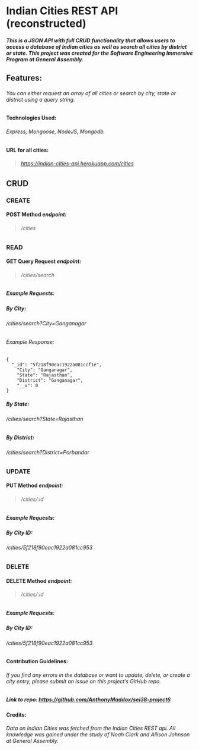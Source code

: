 # **Indian Cities REST API (reconstructed)**

##### This is a JSON API with full CRUD functionality that allows users to access a database of Indian cities as well as search all cities by district or state. This project was created for the Software Engineering Immersive Program at General Assembly.

## Features:

###### You can either request an array of all cities or search by city, state or district using a query string.

#### Technologies Used:

###### Express, Mongoose, NodeJS, Mongodb.

#### URL for all cities:

> ###### https://indian-cities-api.herokuapp.com/cities

## CRUD

### CREATE

#### POST Method _endpoint:_

> ###### /cities

### READ

#### GET Query Request _endpoint:_

> ###### /cities/search

##### Example Requests:

##### By City:

###### /cities/search?City=Ganganagar

###### Example Response:

```
{
  "_id": "5f218f90eac1922a081ccf1e",
    "City": "Ganganagar",
    "State": "Rajasthan",
    "District": "Ganganagar",
    "__v": 0
}

```

##### By State:

###### /cities/search?State=Rajasthan

##### By District:

###### /cities/search?District=Porbandar

### UPDATE

#### PUT Method _endpoint:_

> ###### /cities/:id

##### Example Requests:

##### By City ID:

###### /cities/5f218f90eac1922a081cc953

### DELETE

#### DELETE Method _endpoint:_

> ###### /cities/:id

##### Example Requests:

##### By City ID:

###### /cities/5f218f90eac1922a081cc953

#### Contribution Guidelines:

###### If you find any errors in the database or want to update, delete, or create a city entry, please submit an issue on this project’s GitHub repo.

##### Link to repo: _https://github.com/AnthonyMaddox/sei38-project6_

#### Credits:

###### Data on Indian Cities was fetched from the Indian Cities REST api. All knowledge was gained under the study of Noah Clark and Allison Johnson at General Assembly.
